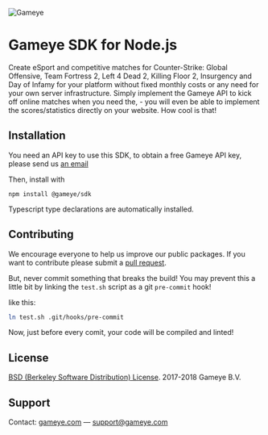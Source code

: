 ![Gameye](https://gameye.com/img/logo_blue.png)

# Gameye SDK for Node.js

Create eSport and competitive matches for Counter-Strike: Global Offensive, Team Fortress 2, Left 4 Dead 2, Killing Floor 2, Insurgency and Day of Infamy for your platform without fixed monthly costs or any need for your own server infrastructure. Simply implement the Gameye API to kick off online matches when you need the, - you will even be able to implement the scores/statistics directly on your website. How cool is that!


## Installation
You need an API key to use this SDK, to obtain a free Gameye API key, please send us [an email](mailto:support@gameye.com)

Then, install with
```
npm install @gameye/sdk
```

Typescript type declarations are automatically installed.


## Contributing
We encourage everyone to help us improve our public packages. If you want to
contribute please submit a [pull request](https://github.com/Gameye/gameye-sdk-node/pulls).

But, never commit something that breaks the build! You may prevent this a
little bit by linking the `test.sh` script as a git `pre-commit` hook!

like this:
```bash
ln test.sh .git/hooks/pre-commit
```

Now, just before every comit, your code will be compiled and linted!


## License
[BSD (Berkeley Software Distribution) License](https://opensource.org/licenses/bsd-license.php). 2017-2018 Gameye B.V.


## Support
Contact: [gameye.com](https://gameye.com) — support@gameye.com
